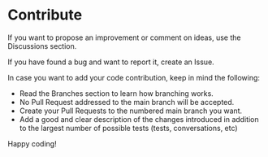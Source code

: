 # Contribute

If you want to propose an improvement or comment on ideas, use the Discussions section.

If you have found a bug and want to report it, create an Issue.

In case you want to add your code contribution, keep in mind the following:

- Read the Branches section to learn how branching works.
- No Pull Request addressed to the main branch will be accepted.
- Create your Pull Requests to the numbered main branch you want.
- Add a good and clear description of the changes introduced in addition to the largest number of possible tests (tests, conversations, etc)

Happy coding!